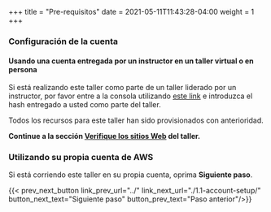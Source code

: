 +++
title = "Pre-requisitos"
date =  2021-05-11T11:43:28-04:00
weight = 1
+++

### Configuración de la cuenta 

#### Usando una cuenta entregada por un instructor en un taller virtual o en persona

Si está realizando este taller como parte de un taller liderado por un instructor, por favor entre a la consola utilizando [este link](https://dashboard.eventengine.run/) e introduzca el hash entregado a usted como parte del taller.

Todos los recursos para este taller han sido provisionados con anterioridad.

**Continue a la sección [Verifique los sitios Web](../2-verify-websites/) del taller.**

### Utilizando su propia cuenta de AWS

Si está corriendo este taller en su propia cuenta, oprima **Siguiente paso**.

{{< prev_next_button link_prev_url="../" link_next_url="./1.1-account-setup/" button_next_text="Siguiente paso" button_prev_text="Paso anterior"/>}}
